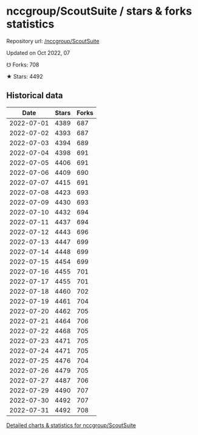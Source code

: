 # nccgroup/ScoutSuite / stars & forks statistics

Repository url: [/nccgroup/ScoutSuite](https://github.com/nccgroup/ScoutSuite)

Updated on Oct 2022, 07

☋ Forks: 708

★ Stars: 4492

## Historical data
| Date | Stars | Forks |
|------|-------|-------|
| 2022-07-01 | 4389 | 687 | 
| 2022-07-02 | 4393 | 687 | 
| 2022-07-03 | 4394 | 689 | 
| 2022-07-04 | 4398 | 691 | 
| 2022-07-05 | 4406 | 691 | 
| 2022-07-06 | 4409 | 690 | 
| 2022-07-07 | 4415 | 691 | 
| 2022-07-08 | 4423 | 693 | 
| 2022-07-09 | 4430 | 693 | 
| 2022-07-10 | 4432 | 694 | 
| 2022-07-11 | 4437 | 694 | 
| 2022-07-12 | 4443 | 696 | 
| 2022-07-13 | 4447 | 699 | 
| 2022-07-14 | 4448 | 699 | 
| 2022-07-15 | 4454 | 699 | 
| 2022-07-16 | 4455 | 701 | 
| 2022-07-17 | 4455 | 701 | 
| 2022-07-18 | 4460 | 702 | 
| 2022-07-19 | 4461 | 704 | 
| 2022-07-20 | 4462 | 705 | 
| 2022-07-21 | 4464 | 706 | 
| 2022-07-22 | 4468 | 705 | 
| 2022-07-23 | 4471 | 705 | 
| 2022-07-24 | 4471 | 705 | 
| 2022-07-25 | 4476 | 704 | 
| 2022-07-26 | 4479 | 705 | 
| 2022-07-27 | 4487 | 706 | 
| 2022-07-29 | 4490 | 707 | 
| 2022-07-30 | 4492 | 707 | 
| 2022-07-31 | 4492 | 708 | 


[Detailed charts & statistics for nccgroup/ScoutSuite](https://reviewgithub.com/rep/nccgroup/ScoutSuite)
